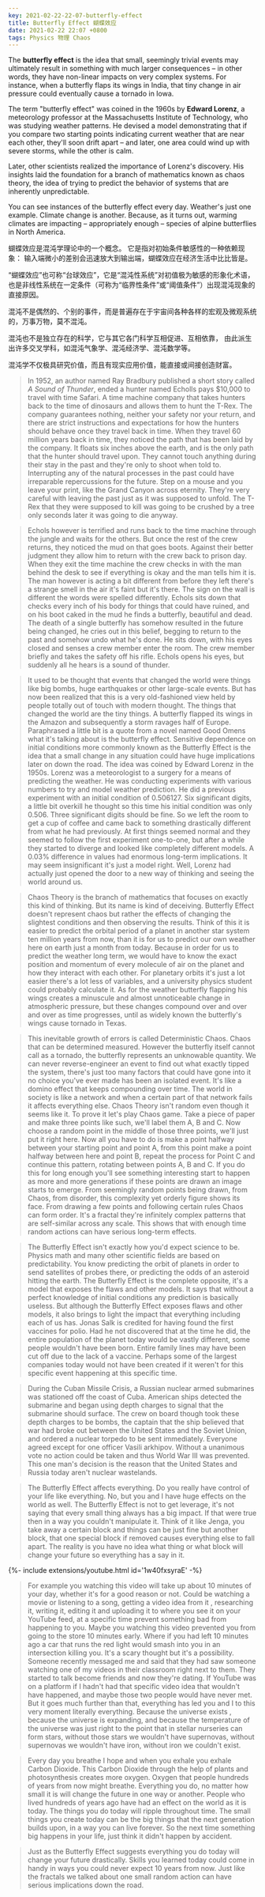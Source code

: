 ```yaml
---
key: 2021-02-22-22-07-butterfly-effect
title: Butterfly Effect 蝴蝶效应
date: 2021-02-22 22:07 +0800
tags: Physics 物理 Chaos
---
```


The **butterfly effect** is the idea that small, seemingly trivial events may ultimately result in something with much larger consequences – in other words, they have non-linear impacts on very complex systems. For instance, when a butterfly flaps its wings in India, that tiny change in air pressure could eventually cause a tornado in Iowa.

The term "butterfly effect" was coined in the 1960s by **Edward Lorenz**, a meteorology professor at the Massachusetts Institute of Technology, who was studying weather patterns. He devised a model demonstrating that if you compare two starting points indicating current weather that are near each other, they'll soon drift apart – and later, one area could wind up with severe storms, while the other is calm.

Later, other scientists realized the importance of Lorenz's discovery. His insights laid the foundation for a branch of mathematics known as chaos theory, the idea of trying to predict the behavior of systems that are inherently unpredictable.

You can see instances of the butterfly effect every day. Weather's just one example. Climate change is another. Because, as it turns out, warming climates are impacting – appropriately enough – species of alpine butterflies in North America.

蝴蝶效应是混沌学理论中的一个概念。
它是指对初始条件敏感性的一种依赖现象：
输入端微小的差别会迅速放大到输出端，蝴蝶效应在经济生活中比比皆是。

“蝴蝶效应”也可称“台球效应”，它是“混沌性系统”对初值极为敏感的形象化术语，
也是非线性系统在一定条件（可称为“临界性条件”或“阈值条件”）出现混沌现象的直接原因。

混沌不是偶然的、个别的事件，而是普遍存在于宇宙间各种各样的宏观及微观系统的，万事万物，莫不混沌。

混沌也不是独立存在的科学，它与其它各门科学互相促进、互相依靠，
由此派生出许多交叉学科，如混沌气象学、混沌经济学、混沌数学等。

混沌学不仅极具研究价值，而且有现实应用价值，能直接或间接创造财富。

> In 1952, an author named Ray Bradbury published a short story called *A Sound of Thunder*, ended a hunter named Echolls pays $10,000 to travel with time Safari. A time machine company that takes hunters back to the time of dinosaurs and allows them to hunt the T-Rex. The company guarantees nothing, neither your safety nor your return, and there are strict instructions and expectations for how the hunters should behave once they travel back in time. When they travel 60 million years back in time, they noticed the path that has been laid by the company. It floats six inches above the earth, and is the only path that the hunter should travel upon. They cannot touch anything during their stay in the past and they're only to shoot when told to. Interrupting any of the natural processes in the past could have irreparable repercussions for the future. Step on a mouse and you leave your print, like the Grand Canyon across eternity. They're very careful with leaving the past just as it was supposed to unfold. The T-Rex that they were supposed to kill was going to be crushed by a tree only seconds later it was going to die anyway.

> Echols however is terrified and runs back to the time machine through the jungle and waits for the others. But once the rest of the crew returns, they noticed the mud on that goes boots. Against their better judgment they allow him to return with the crew back to prison day. When they exit the time machine the crew checks in with the man behind the desk to see if everything is okay and the man tells him it is. The man however is acting a bit different from before they left there's a strange smell in the air it's faint but it's there. The sign on the wall is different the words were spelled differently. Echols sits down that checks every inch of his body for things that could have ruined, and on his boot caked in the mud he finds a butterfly, beautiful and dead. The death of a single butterfly has somehow resulted in the future being changed, he cries out in this belief, begging to return to the past and somehow undo what he's done. He sits down, with his eyes closed and senses a crew member enter the room. The crew member briefly and takes the safety off his rifle. Echols opens his eyes, but suddenly all he hears is a sound of thunder.

> It used to be thought that events that changed the world were things like big bombs, huge earthquakes or other large-scale events. But has now been realized that this is a very old-fashioned view held by people totally out of touch with modern thought. The things that changed the world are the tiny things. A butterfly flapped its wings in the Amazon and subsequently a storm ravages half of Europe. Paraphrased a little bit is a quote from a novel named Good Omens what it's talking about is the butterfly effect. Sensitive dependence on initial conditions more commonly known as the Butterfly Effect is the idea that a small change in any situation could have huge implications later on down the road. The idea was coined by Edward Lorenz in the 1950s. Lorenz was a meteorologist to a surgery for a means of predicting the weather. He was conducting experiments with various numbers to try and model weather prediction. He did a previous experiment with an initial condition of 0.506127. Six significant digits, a little bit overkill he thought so this time his initial condition was only 0.506. Three significant digits should be fine. So we left the room to get a cup of coffee and came back to something drastically different from what he had previously. At first things seemed normal and they seemed to follow the first experiment one-to-one, but after a while they started to diverge and looked like completely different models. A 0.03% difference in values had enormous long-term implications. It may seem insignificant it's just a model right. Well, Lorenz had actually just opened the door to a new way of thinking and seeing the world around us.

> Chaos Theory is the branch of mathematics that focuses on exactly this kind of thinking. But its name is kind of deceiving. Butterfly Effect doesn't represent chaos but rather the effects of changing the slightest conditions and then observing the results. Think of this it is easier to predict the orbital period of a planet in another star system ten million years from now, than it is for us to predict our own weather here on earth just a month from today. Because in order for us to predict the weather long term, we would have to know the exact position and momentum of every molecule of air on the planet and how they interact with each other. For planetary orbits it's just a lot easier there's a lot less of variables, and a university physics student could probably calculate it. As for the weather butterfly flapping his wings creates a minuscule and almost unnoticeable change in atmospheric pressure, but these changes compound over and over and over as time progresses, until as widely known the butterfly's wings cause tornado in Texas.

> This inevitable growth of errors is called Deterministic Chaos. Chaos that can be determined measured. However the butterfly itself cannot call as a tornado, the butterfly represents an unknowable quantity. We can never reverse-engineer an event to find out what exactly tipped the system, there's just too many factors that could have gone into it no choice you've ever made has been an isolated event. It's like a domino effect that keeps compounding over time. The world in society is like a network and when a certain part of that network fails it affects everything else. Chaos Theory isn't random even though it seems like it. To prove it let's play Chaos game. Take a piece of paper and make three points like such, we'll label them A, B and C. Now choose a random point in the middle of those three points, we'll just put it right here. Now all you have to do is make a point halfway between your starting point and point A, from this point make a point halfway between here and point B, repeat the process for Point C and continue this pattern, rotating between points A, B and C. If you do this for long enough you'll see something interesting start to happen as more and more generations if these points are drawn an image starts to emerge. From seemingly random points being drawn, from Chaos, from disorder, this complexity yet orderly figure shows its face. From drawing a few points and following certain rules Chaos can form order. It's a fractal they're infinitely complex patterns that are self-similar across any scale. This shows that with enough time random actions can have serious long-term effects.

> The Butterfly Effect isn't exactly how you'd expect science to be. Physics math and many other scientific fields are based on predictability. You know predicting the orbit of planets in order to send satellites of probes there, or predicting the odds of an asteroid hitting the earth. The Butterfly Effect is the complete opposite, it's a model that exposes the flaws and other models. It says that without a perfect knowledge of initial conditions any prediction is basically useless. But although the Butterfly Effect exposes flaws and other models, it also brings to light the impact that everything including each of us has. Jonas Salk is credited for having found the first vaccines for polio. Had he not discovered that at the time he did, the entire population of the planet today would be vastly different, some people wouldn't have been born. Entire family lines may have been cut off due to the lack of a vaccine. Perhaps some of the largest companies today would not have been created if it weren't for this specific event happening at this specific time.

> During the Cuban Missile Crisis, a Russian nuclear armed submarines was stationed off the coast of Cuba. American ships detected the submarine and began using depth charges to signal that the submarine should surface. The crew on board though took these depth charges to be bombs, the captain that the ship believed that war had broke out between the United States and the Soviet Union, and ordered a nuclear torpedo to be sent immediately. Everyone agreed except for one officer Vasili arkhipov. Without a unanimous vote no action could be taken and thus World War III was prevented. This one man's decision is the reason that the United States and Russia today aren't nuclear wastelands.

> The Butterfly Effect affects everything. Do you really have control of your life like everything. No, but you and I have huge effects on the world as well. The Butterfly Effect is not to get leverage, it's not saying that every small thing always has a big impact. If that were true then in a way you couldn't manipulate it. Think of it like Jenga, you take away a certain block and things can be just fine but another block, that one special block if removed causes everything else to fall apart. The reality is you have no idea what thing or what block will change your future so everything has a say in it.

<div>{%- include extensions/youtube.html id='1w40fxsyraE' -%}</div>

> For example you watching this video will take up about 10 minutes of your day, whether it's for a good reason or not. Could be watching a movie or listening to a song, getting a video idea from it , researching it, writing it, editing it and uploading it to where you see it on your YouTube feed, at a specific time prevent something bad from happening to you. Maybe you watching this video prevented you from going to the store 10 minutes early. Where if you had left 10 minutes ago a car that runs the red light would smash into you in an intersection killing you. It's a scary thought but it's a possibility. Someone recently messaged me and said that they had saw someone watching one of my videos in their classroom right next to them. They started to talk become friends and now they're dating. If YouTube was on a platform if I hadn't had that specific video idea that wouldn't have happened, and maybe those two people would have never met. But it goes much further than that, everything has led you and I to this very moment literally everything. Because the universe exists , because the universe is expanding, and because the temperature of the universe was just right to the point that in stellar nurseries can form stars, without those stars we wouldn't have supernovas, without supernovas we wouldn't have iron, without iron we couldn't exist.

> Every day you breathe I hope and when you exhale you exhale Carbon Dioxide. This Carbon Dioxide through the help of plants and photosynthesis creates more oxygen. Oxygen that people hundreds of years from now might breathe. Everything you do, no matter how small it is will change the future in one way or another. People who lived hundreds of years ago have had an effect on the world as it is today. The things you do today will ripple throughout time. The small things you create today can be the big things that the next generation builds upon, in a way you can live forever. So the next time something big happens in your life, just think it didn't happen by accident.

> Just as the Butterfly Effect suggests everything you do today will change your future drastically. Skills you learned today could come in handy in ways you could never expect 10 years from now. Just like the fractals we talked about one small random action can have serious implications down the road.

<!--more-->
